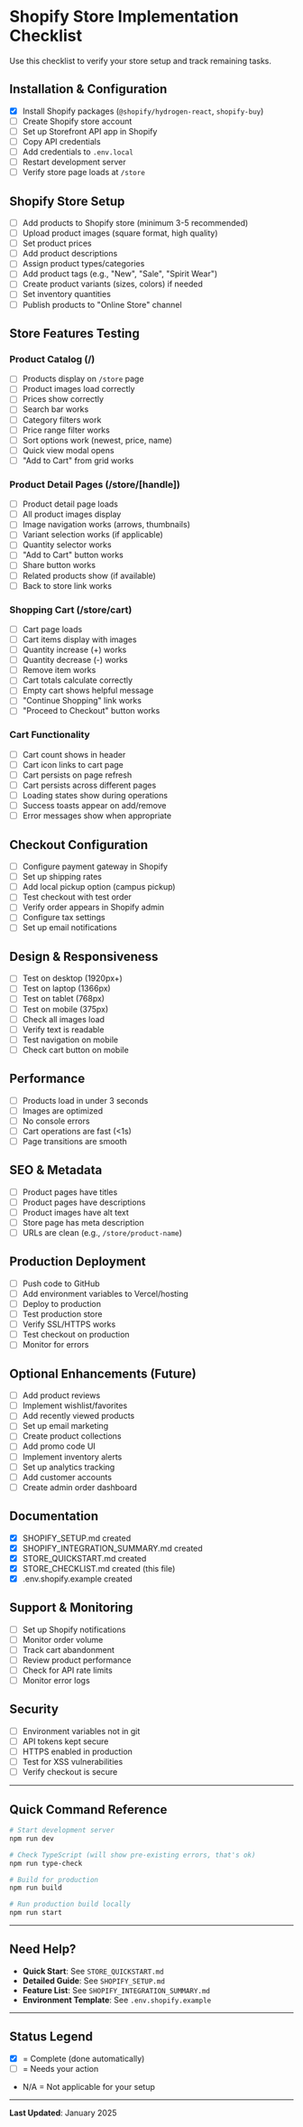 # Shopify Store Implementation Checklist

Use this checklist to verify your store setup and track remaining tasks.

## Installation & Configuration

- [x] Install Shopify packages (`@shopify/hydrogen-react`, `shopify-buy`)
- [ ] Create Shopify store account
- [ ] Set up Storefront API app in Shopify
- [ ] Copy API credentials
- [ ] Add credentials to `.env.local`
- [ ] Restart development server
- [ ] Verify store page loads at `/store`

## Shopify Store Setup

- [ ] Add products to Shopify store (minimum 3-5 recommended)
- [ ] Upload product images (square format, high quality)
- [ ] Set product prices
- [ ] Add product descriptions
- [ ] Assign product types/categories
- [ ] Add product tags (e.g., "New", "Sale", "Spirit Wear")
- [ ] Create product variants (sizes, colors) if needed
- [ ] Set inventory quantities
- [ ] Publish products to "Online Store" channel

## Store Features Testing

### Product Catalog (/)
- [ ] Products display on `/store` page
- [ ] Product images load correctly
- [ ] Prices show correctly
- [ ] Search bar works
- [ ] Category filters work
- [ ] Price range filter works
- [ ] Sort options work (newest, price, name)
- [ ] Quick view modal opens
- [ ] "Add to Cart" from grid works

### Product Detail Pages (/store/[handle])
- [ ] Product detail page loads
- [ ] All product images display
- [ ] Image navigation works (arrows, thumbnails)
- [ ] Variant selection works (if applicable)
- [ ] Quantity selector works
- [ ] "Add to Cart" button works
- [ ] Share button works
- [ ] Related products show (if available)
- [ ] Back to store link works

### Shopping Cart (/store/cart)
- [ ] Cart page loads
- [ ] Cart items display with images
- [ ] Quantity increase (+) works
- [ ] Quantity decrease (-) works
- [ ] Remove item works
- [ ] Cart totals calculate correctly
- [ ] Empty cart shows helpful message
- [ ] "Continue Shopping" link works
- [ ] "Proceed to Checkout" button works

### Cart Functionality
- [ ] Cart count shows in header
- [ ] Cart icon links to cart page
- [ ] Cart persists on page refresh
- [ ] Cart persists across different pages
- [ ] Loading states show during operations
- [ ] Success toasts appear on add/remove
- [ ] Error messages show when appropriate

## Checkout Configuration

- [ ] Configure payment gateway in Shopify
- [ ] Set up shipping rates
- [ ] Add local pickup option (campus pickup)
- [ ] Test checkout with test order
- [ ] Verify order appears in Shopify admin
- [ ] Configure tax settings
- [ ] Set up email notifications

## Design & Responsiveness

- [ ] Test on desktop (1920px+)
- [ ] Test on laptop (1366px)
- [ ] Test on tablet (768px)
- [ ] Test on mobile (375px)
- [ ] Check all images load
- [ ] Verify text is readable
- [ ] Test navigation on mobile
- [ ] Check cart button on mobile

## Performance

- [ ] Products load in under 3 seconds
- [ ] Images are optimized
- [ ] No console errors
- [ ] Cart operations are fast (<1s)
- [ ] Page transitions are smooth

## SEO & Metadata

- [ ] Product pages have titles
- [ ] Product pages have descriptions
- [ ] Product images have alt text
- [ ] Store page has meta description
- [ ] URLs are clean (e.g., `/store/product-name`)

## Production Deployment

- [ ] Push code to GitHub
- [ ] Add environment variables to Vercel/hosting
- [ ] Deploy to production
- [ ] Test production store
- [ ] Verify SSL/HTTPS works
- [ ] Test checkout on production
- [ ] Monitor for errors

## Optional Enhancements (Future)

- [ ] Add product reviews
- [ ] Implement wishlist/favorites
- [ ] Add recently viewed products
- [ ] Set up email marketing
- [ ] Create product collections
- [ ] Add promo code UI
- [ ] Implement inventory alerts
- [ ] Set up analytics tracking
- [ ] Add customer accounts
- [ ] Create admin order dashboard

## Documentation

- [x] SHOPIFY_SETUP.md created
- [x] SHOPIFY_INTEGRATION_SUMMARY.md created
- [x] STORE_QUICKSTART.md created
- [x] STORE_CHECKLIST.md created (this file)
- [x] .env.shopify.example created

## Support & Monitoring

- [ ] Set up Shopify notifications
- [ ] Monitor order volume
- [ ] Track cart abandonment
- [ ] Review product performance
- [ ] Check for API rate limits
- [ ] Monitor error logs

## Security

- [ ] Environment variables not in git
- [ ] API tokens kept secure
- [ ] HTTPS enabled in production
- [ ] Test for XSS vulnerabilities
- [ ] Verify checkout is secure

---

## Quick Command Reference

```bash
# Start development server
npm run dev

# Check TypeScript (will show pre-existing errors, that's ok)
npm run type-check

# Build for production
npm run build

# Run production build locally
npm run start
```

---

## Need Help?

- **Quick Start**: See `STORE_QUICKSTART.md`
- **Detailed Guide**: See `SHOPIFY_SETUP.md`
- **Feature List**: See `SHOPIFY_INTEGRATION_SUMMARY.md`
- **Environment Template**: See `.env.shopify.example`

---

## Status Legend

- [x] = Complete (done automatically)
- [ ] = Needs your action
- N/A = Not applicable for your setup

---

**Last Updated**: January 2025
